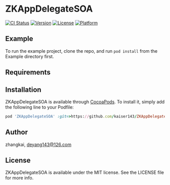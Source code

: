 # ZKAppDelegateSOA

[![CI Status](https://img.shields.io/travis/zhangkai/ZKAppDelegateSOA.svg?style=flat)](https://travis-ci.org/zhangkai/ZKAppDelegateSOA)
[![Version](https://img.shields.io/cocoapods/v/ZKAppDelegateSOA.svg?style=flat)](https://cocoapods.org/pods/ZKAppDelegateSOA)
[![License](https://img.shields.io/cocoapods/l/ZKAppDelegateSOA.svg?style=flat)](https://cocoapods.org/pods/ZKAppDelegateSOA)
[![Platform](https://img.shields.io/cocoapods/p/ZKAppDelegateSOA.svg?style=flat)](https://cocoapods.org/pods/ZKAppDelegateSOA)

## Example

To run the example project, clone the repo, and run `pod install` from the Example directory first.

## Requirements

## Installation

ZKAppDelegateSOA is available through [CocoaPods](https://cocoapods.org). To install
it, simply add the following line to your Podfile:

```ruby
pod 'ZKAppDelegateSOA' :git=>https://github.com/kaiser143/ZKAppDelegateSOA.git :tag=>0.1.2
```

## Author

zhangkai, deyang143@126.com

## License

ZKAppDelegateSOA is available under the MIT license. See the LICENSE file for more info.

